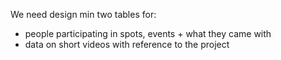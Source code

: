 We need design min two tables for:

- people participating in spots, events + what they came with
- data on short videos with reference to the project
